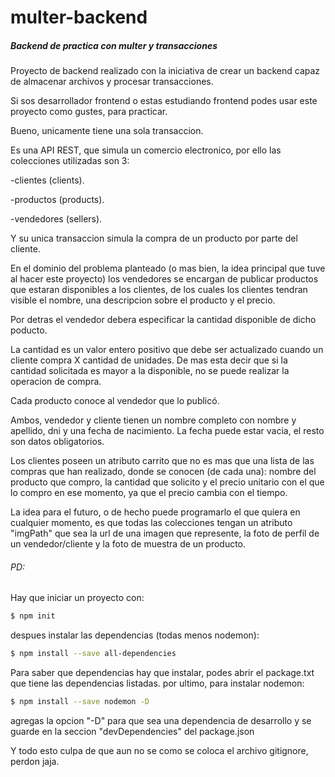# multer-backend
<h5>Backend de practica con multer y transacciones</h5>

<p>Proyecto de backend realizado con la iniciativa de crear un backend capaz de almacenar archivos y procesar transacciones.</p>
<p>Si sos desarrollador frontend o estas estudiando frontend podes usar este proyecto como gustes, para practicar.</p>
<p>Bueno, unicamente tiene una sola transaccion.</p>
<p>Es una API REST, que simula un comercio electronico, por ello las colecciones utilizadas son 3:</p>
<p>-clientes (clients).</p>
<p>-productos (products).</p>
<p>-vendedores (sellers).</p>

<p>Y su unica transaccion simula la compra de un producto por parte del cliente.</p>
En el dominio del problema planteado (o mas bien, la idea principal que tuve al hacer este proyecto) los vendedores se encargan de publicar
productos que estaran disponibles a los clientes, de los cuales los clientes tendran visible el nombre, una descripcion sobre el producto y el precio.

Por detras el vendedor debera especificar la cantidad disponible de dicho poducto.

La cantidad es un valor entero positivo que debe ser actualizado cuando un cliente compra X cantidad de unidades. De mas esta decir que si la cantidad
solicitada es mayor a la disponible, no se puede realizar la operacion de compra.

Cada producto conoce al vendedor que lo publicó.

Ambos, vendedor y cliente tienen un nombre completo con nombre y apellido, dni y una fecha de nacimiento. La fecha puede estar vacia, el resto son
datos obligatorios.

Los clientes poseen un atributo carrito que no es mas que una lista de las compras que han realizado, donde se conocen (de cada una):
nombre del producto que compro, la cantidad que solicito y el precio unitario con el que lo compro en ese momento, ya que el precio cambia con el tiempo.

La idea para el futuro, o de hecho puede programarlo el que quiera en cualquier momento, es que todas las colecciones tengan un atributo "imgPath" que sea
la url de una imagen que represente, la foto de perfil de un vendedor/cliente y la foto de muestra de un producto.

<h6>PD:</h6>

Hay que iniciar un proyecto con:
```sh
$ npm init
```
despues instalar las dependencias (todas menos nodemon):
```sh
$ npm install --save all-dependencies
```

Para saber que dependencias hay que instalar, podes abrir el package.txt que tiene las dependencias listadas.
por ultimo, para instalar nodemon:
```sh
$ npm install --save nodemon -D
```
agregas la opcion "-D" para que sea una dependencia de desarrollo y se guarde en la seccion "devDependencies" del package.json

Y todo esto culpa de que aun no se como se coloca el archivo gitignore, perdon jaja.
